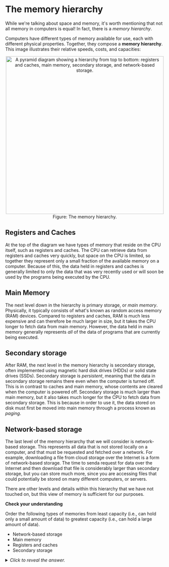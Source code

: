 # The memory hierarchy 

While we're talking about space and memory, it's worth mentioning that not all memory in computers is equal! In fact, there is a *memory hierarchy*.

Computers have different types of memory available for use, each with different physical properties. Together, they compose a __memory hierarchy__. This image illustrates their relative speeds, costs, and capacities:

<center>
<img
  src="/images/week-01/memory-hierarchy.png"
  alt="A pyramid diagram showing a hierarchy from top to bottom: registers and caches, main memory, secondary storage, and network-based storage."
  style="width:500px;" />
</center>

<figcaption align="center">Figure: The memory hierarchy.</figcaption>

## Registers and Caches

At the top of the diagram we have types of memory that reside on the CPU itself, such as registers and caches. The CPU can retrieve data from registers and caches very quickly, but space on the CPU is limited, so together they represent only a small fraction of the available memory on a computer. Because of this, the data held in registers and caches is generally limited to only the data that was very recently used or will soon be used by the programs being executed by the CPU.

## Main Memory

The next level down in the hierarchy is primary storage, or *main memory*. Physically, it typically consists of what's known as random access memory (RAM) devices. Compared to registers and caches, RAM is much less expensive and can therefore be much larger in size, but it takes the CPU longer to fetch data from main memory. However, the data held in main memory generally represents *all* of the data of programs that are currently being executed.

## Secondary storage

After RAM, the next level in the memory hierarchy is secondary storage, often implemented using magnetic hard disk drives (HDDs) or solid state drives (SSDs). Secondary storage is *persistent*, meaning that the data in secondary storage remains there even when the computer is turned off. This is in contrast to caches and main memory, whose contents are cleared when the computer is powered off. Secondary storage is much larger than main memory, but it also takes much longer for the CPU to fetch data from secondary storage. This is because in order to use it, the data stored on disk must first be moved into main memory through a process known as *paging*.

## Network-based storage

The last level of the memory hierarchy that we will consider is network-based storage. This represents all data that is not stored locally on a computer, and that must be requested and fetched over a network. For example, downloading a file from cloud storage over the Internet is a form of network-based storage. The time to senda request for data over the Internet and then download that file is considerably larger than secondary storage, but you can store much more, since you are accessing files that could potentially be stored on many different computers, or servers.

There are other levels and details within this hierarchy that we have not touched on, but this view of memory is sufficient for our purposes.

<aside>
<b>Check your understanding</b>

Order the following types of memories from least capacity (i.e., can hold only a small amount of data) to greatest capacity (i.e., can hold a large amount of data).

- Network-based storage
- Main memory
- Registers and caches
- Secondary storage

<details>
<summary>
<i>Click to reveal the answer.</i>
</summary>

<b>Answer.</b> In order from smallest to largest capacity: registers and caches, main memory, secondary storage, network-based storage. This is also the ordering of the fastest to slowest types of memory.

</details>
</aside>
